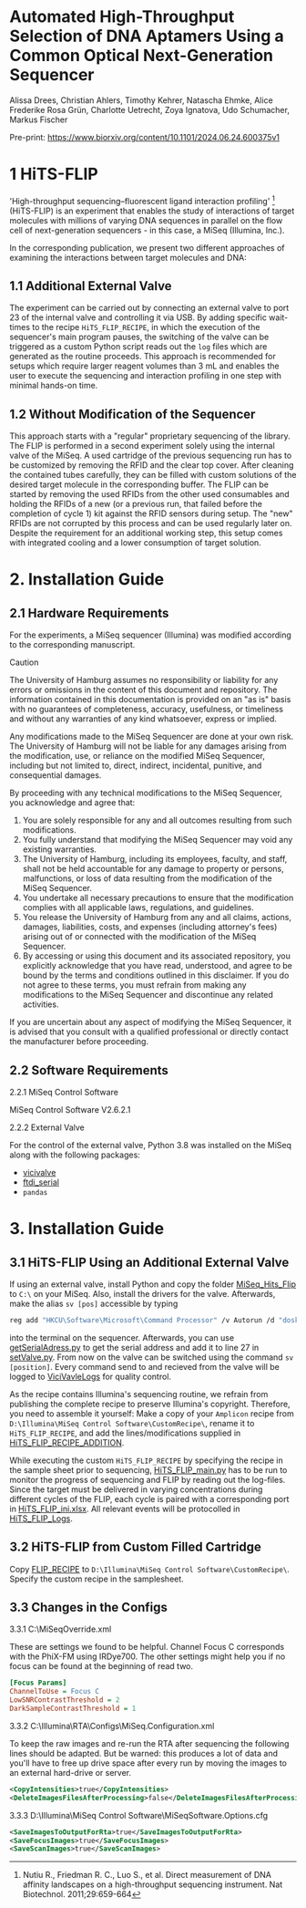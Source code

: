 # Automated High-Throughput Selection of DNA Aptamers Using a Common Optical Next-Generation Sequencer

Alissa Drees, Christian Ahlers, Timothy Kehrer, Natascha Ehmke, Alice Frederike Rosa Grün, Charlotte Uetrecht, Zoya Ignatova, Udo Schumacher, Markus Fischer

Pre-print: https://www.biorxiv.org/content/10.1101/2024.06.24.600375v1

# 1 HiTS-FLIP

'High-throughput sequencing–fluorescent ligand interaction profiling' [^1] (HiTS-FLIP) is an experiment that enables the study of interactions of target molecules with millions of varying DNA sequences in parallel on the flow cell of next-generation sequencers - in this case, a MiSeq (Illumina, Inc.).
[^1]: Nutiu R., Friedman R. C., Luo S., et al. Direct measurement of DNA affinity landscapes on a high-throughput sequencing instrument. Nat Biotechnol. 2011;29:659-664

In the corresponding publication, we present two different approaches of examining the interactions between target molecules and DNA:

## 1.1 Additional External Valve

The experiment can be carried out by connecting an external valve to port 23 of the internal valve and controlling it via USB. By adding specific wait-times to the recipe `HiTS_FLIP_RECIPE`, in which the execution of the sequencer's main program pauses, the switching of the valve can be triggered as a custom Python script reads out the `log` files which are generated as the routine proceeds. This approach is recommended for setups which require larger reagent volumes than 3 mL and enables the user to execute the sequencing and interaction profiling in one step with minimal hands-on time.

## 1.2 Without Modification of the Sequencer

This approach starts with a "regular" proprietary sequencing of the library. The FLIP is performed in a second experiment solely using the internal valve of the MiSeq. A used cartridge of the previous sequencing run has to be customized by removing the RFID and the clear top cover. After cleaning the contained tubes carefully, they can be filled with custom solutions of the desired target molecule in the corresponding buffer. The FLIP can be started by removing the used RFIDs from the other used consumables and holding the RFIDs of a new (or a previous run, that failed before the completion of cycle 1) kit against the RFID sensors during setup. The "new" RFIDs are not corrupted by this process and can be used regularly later on. Despite the requirement for an additional working step, this setup comes with integrated cooling and a lower consumption of target solution.

# 2. Installation Guide

## 2.1 Hardware Requirements

For the experiments, a MiSeq sequencer (Illumina) was modified according to the corresponding manuscript.

> [!CAUTION] 
> The University of Hamburg assumes no responsibility or liability for any errors or omissions in the content of this document and repository. The information contained in this documentation is provided on an "as is" basis with no guarantees of completeness, accuracy, usefulness, or timeliness and without any warranties of any kind whatsoever, express or implied. 
>
> Any modifications made to the MiSeq Sequencer are done at your own risk. The University of Hamburg will not be liable for any damages arising from the modification, use, or reliance on the modified MiSeq Sequencer, including but not limited to, direct, indirect, incidental, punitive, and consequential damages.
>
> By proceeding with any technical modifications to the MiSeq Sequencer, you acknowledge and agree that:
>
> 1. You are solely responsible for any and all outcomes resulting from such modifications.
> 2. You fully understand that modifying the MiSeq Sequencer may void any existing warranties.
> 3. The University of Hamburg, including its employees, faculty, and staff, shall not be held accountable for any damage to property or persons, malfunctions, or loss of data resulting from the modification of the MiSeq Sequencer.
> 4. You undertake all necessary precautions to ensure that the modification complies with all applicable laws, regulations, and guidelines.
> 5. You release the University of Hamburg from any and all claims, actions, damages, liabilities, costs, and expenses (including attorney's fees) arising out of or connected with the modification of the MiSeq Sequencer.
> 6. By accessing or using this document and its associated repository, you explicitly acknowledge that you have read, understood, and agree to be bound by the terms and conditions outlined in this disclaimer. If you do not agree to these terms, you must refrain from making any modifications to the MiSeq Sequencer and discontinue any related activities.
>
> If you are uncertain about any aspect of modifying the MiSeq Sequencer, it is advised that you consult with a qualified professional or directly contact the manufacturer before proceeding.

## 2.2 Software Requirements

2.2.1 MiSeq Control Software

MiSeq Control Software V2.6.2.1 

2.2.2 External Valve

For the control of the external valve, Python 3.8 was installed on the MiSeq along with the following packages:
- [vicivalve](https://pypi.org/project/vicivalve/)
- [ftdi_serial](https://pypi.org/project/ftdi-serial/)
- `pandas`

# 3. Installation Guide

## 3.1 HiTS-FLIP Using an Additional External Valve

If using an external valve, install Python and copy the folder [MiSeq_Hits_Flip](MiSeq_Hits_Flip) to `C:\` on your MiSeq. Also, install the drivers for the valve. Afterwards, make the alias `sv [pos]` accessible by typing   

```bash
reg add "HKCU\Software\Microsoft\Command Processor" /v Autorun /d "doskey /macrofile=\"C:\MiSeq_Hits_Flip\BatchFiles\Makros.doskey\"" /f
```   
into the terminal on the sequencer. Afterwards, you can use [getSerialAdress.py](MiSeq_Hits_Flip/PythonCode/getSerialAdress.py) to get the serial address and add it to line 27 in [setValve.py](MiSeq_Hits_Flip/PythonCode/setValve.py). From now on the valve can be switched using the command `sv [position]`. Every command send to and recieved from the valve will be logged to [ViciVavleLogs](MiSeq_Hits_Flip/ViciVavleLogs/) for quality control.

As the recipe contains Illumina's sequencing routine, we refrain from publishing the complete recipe to preserve Illumina's copyright. Therefore, you need to assemble it yourself: Make a copy of your `Amplicon` recipe from `D:\Illumina\MiSeq Control Software\CustomRecipe\`, rename it to `HiTS_FLIP_RECIPE`, and add the lines/modifications supplied in [HiTS_FLIP_RECIPE_ADDITION](HiTS_FLIP_RECIPE_ADDITION).

While executing the custom `HiTS_FLIP_RECIPE` by specifying the recipe in the sample sheet prior to sequencing, [HiTS_FLIP_main.py](HiTS_FLIP_Logs/PythonCode/HiTS_FLIP_main.py) has to be run to monitor the progress of sequencing and FLIP by reading out the log-files. Since the target must be delivered in varying concentrations during different cycles of the FLIP, each cycle is paired with a corresponding port in [HiTS_FLIP_ini.xlsx](MiSeq_Hits_Flip/HiTS_FLIP_Inis/HiTS_FLIP_ini.xlsx).
All relevant events will be protocolled in [HiTS_FLIP_Logs](HiTS_FLIP_Logs/HiTS_FLIP_Logs).

## 3.2 HiTS-FLIP from Custom Filled Cartridge

Copy [FLIP_RECIPE](FLIP_RECIPE) to `D:\Illumina\MiSeq Control Software\CustomRecipe\`. Specify the custom recipe in the samplesheet.

## 3.3 Changes in the Configs

3.3.1 C:\MiSeqOverride.xml

These are settings we found to be helpful. Channel Focus C corresponds with the PhiX-FM using IRDye700. The other settings might help you if no focus can be found at the beginning of read two.

```cfg
[Focus Params]
ChannelToUse = Focus C
LowSNRContrastThreshold = 2
DarkSampleContrastThreshold = 1
```



3.3.2 C:\Illumina\RTA\Configs\MiSeq.Configuration.xml

To keep the raw images and re-run the RTA after sequencing the following lines should be adapted. But be warned: this produces a lot of data and you'll have to free up drive space after every run by moving the images to an external hard-drive or server.   

```xml
<CopyIntensities>true</CopyIntensities>
<DeleteImagesFilesAfterProcessing>false</DeleteImagesFilesAfterProcessing>
```


3.3.3 D:\Illumina\MiSeq Control Software\MiSeqSoftware.Options.cfg

```xml
<SaveImagesToOutputForRta>true</SaveImagesToOutputForRta>
<SaveFocusImages>true</SaveFocusImages>
<SaveScanImages>true</SaveScanImages>
```

